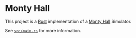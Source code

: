 # Monty Hall

This project is a [Rust][] implementation of a [Monty Hall][] Simulator.

See [`src/main.rs`](src/main.rs) for more information.

[rust]: https://www.rust-lang.org/
[monty hall]: https://en.wikipedia.org/wiki/Monty_Hall_problem
